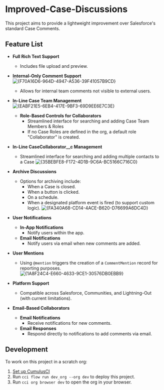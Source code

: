 # Improved-Case-Discussions

This project aims to provide a lightweight improvement over Salesforce's standard Case Comments.

## Feature List

- **Full Rich Text Support**
  - Includes file upload and preview.



- **Internal-Only Comment Support**
![{F70A16D6-964D-4947-A536-39F41057B9CD}](https://github.com/user-attachments/assets/353ea2e7-899a-4b60-abb6-d372165ccaaa)
  - Allows for internal team comments not visible to external users.


- **In-Line Case Team Management**
![{EABF21E5-6EB4-417E-9BF3-69D9EE6E7C3E}](https://github.com/user-attachments/assets/fba69b27-6bb3-47e8-8f3c-9ef5a8f876ea)
  - **Role-Based Controls for Collaborators**
    - Streamlined interface for searching and adding Case Team Members & Roles
    - If no Case Roles are defined in the org, a default role "Collaborator" is created.


- **In-Line CaseCollaborator__c Management**
    - Streamlined interface for searching and adding multiple contacts to a Case
![{35BEBFE8-F172-4D1B-9C6A-BC5166C716C0}](https://github.com/user-attachments/assets/1d8f4889-3c52-405e-8e36-21b25e3914ce)


- **Archive Discussions**
  - Options for archiving include:
    - When a Case is closed.
    - When a button is clicked.
    - On a schedule.
    - When a designated platform event is fired (to support custom logic).
![{FA340A68-CD14-4ACE-B620-D76699A6DC4D}](https://github.com/user-attachments/assets/896f3033-cd24-483b-a28a-5fa269b0c424)

- **User Notifications**
  - **In-App Notifications**
    - Notify users within the app.
  - **Email Notifications**
    - Notify users via email when new comments are added.

- **User Mentions**
  - Using `@mention` triggers the creation of a `CommentMention` record for reporting purposes.
![{1A8F24C4-E660-4633-9CE1-30576DB0EBB9}](https://github.com/user-attachments/assets/26926e01-5c65-4afb-917a-2e8b13abbbec)

- **Platform Support**
  - Compatible across Salesforce, Communities, and Lightning-Out (with current limitations).

- **Email-Based Collaborators**
  - **Email Notifications**
    - Receive notifications for new comments.
  - **Email Responses**
    - Respond directly to notifications to add comments via email.


## Development

To work on this project in a scratch org:

1. [Set up CumulusCI](https://cumulusci.readthedocs.io/en/latest/tutorial.html)
2. Run `cci flow run dev_org --org dev` to deploy this project.
3. Run `cci org browser dev` to open the org in your browser.
